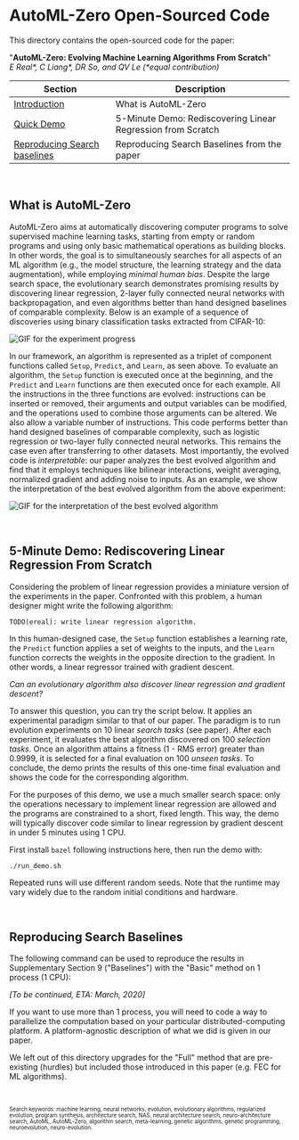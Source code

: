 # AutoML-Zero Open-Sourced Code

This directory contains the open-sourced code for the paper:

\"**AutoML-Zero: Evolving Machine Learning Algorithms From Scratch**\" \
*E Real\*, C Liang\*, DR So, and QV Le \(\*equal contribution)*

| Section | Description |
|-|-|
| [Introduction](#what-is-automl-zero) | What is AutoML-Zero |
| [Quick Demo](#) | 5-Minute Demo: Rediscovering Linear Regression from Scratch |
| [Reproducing Search baselines](#reproducing-search-baselines) | Reproducing Search Baselines from the paper |

&nbsp;

## What is AutoML-Zero

AutoML-Zero aims at automatically discovering computer programs to solve supervised machine learning tasks, starting from empty or random programs and using only basic mathematical operations as building blocks. In other words, the goal is to simultaneously searches for all aspects of an ML algorithm (e.g., the model structure, the learning strategy and the data augmentation), while employing *minimal human bias*. Despite the large search space, the evolutionary search demonstrates promising results by discovering linear regression, 2-layer fully connected neural networks with backpropagation, and even algorithms better than hand designed baselines of comparable complexity. Below is an example of a sequence of discoveries using binary classification tasks extracted from CIFAR-10:

![GIF for the experiment progress](progress.gif)

In our framework, an algorithm is represented as a triplet of component functions called ```Setup```, ```Predict```, and ```Learn```, as seen above. To evaluate an algorithm, the ```Setup``` function is executed once at the beginning, and the ```Predict``` and ```Learn``` functions are then executed once for each example. All the instructions in the three functions are evolved: instructions can be inserted or removed, their arguments and output variables can be modified, and the operations used to combine those arguments can be altered. We also allow a variable number of instructions. This code performs better than hand designed baselines of comparable complexity, such as logistic regression or two-layer fully connected neural networks. This remains the case even after transferring to other datasets. Most importantly, the evolved code is *interpretable*: our paper analyzes the best evolved algorithm and find that it employs techniques like bilinear interactions, weight averaging, normalized gradient and adding noise to inputs. As an example, we show the interpretation of the best evolved algorithm from the above experiment:

![GIF for the interpretation of the best evolved algorithm](best_algo.gif)

&nbsp;

## 5-Minute Demo: Rediscovering Linear Regression From Scratch

Considering the problem of linear regression provides a miniature version of the experiments in the paper. Confronted with this problem, a human designer might write the following algorithm:

```
TODO(ereal): write linear regression algorithm.
```

In this human-designed case, the ```Setup``` function establishes a learning rate, the ```Predict``` function applies a set of weights to the inputs, and the ```Learn``` function corrects the weights in the opposite direction to the gradient. In other words, a linear regressor trained with gradient descent.

*Can an evolutionary algorithm also discover linear regression and gradient descent?*

To answer this question, you can try the script below. It applies an experimental paradigm similar to that of our paper. The paradigm is to run evolution experiments on 10 linear *search tasks* (see paper). After each experiment, it evaluates the best algorithm discovered on 100 *selection tasks*. Once an algorithm attains a fitness (1 - RMS error) greater than 0.9999, it is selected for a final evaluation on 100 *unseen tasks*. To conclude, the demo prints the results of this one-time final evaluation and shows the code for the corresponding algorithm.

For the purposes of this demo, we use a much smaller search space: only the operations necessary to implement linear regression are allowed and the programs are constrained to a short, fixed length. This way, the demo will typically discover code similar to linear regression by gradient descent in under 5 minutes using 1 CPU.

First install `bazel` following instructions here, then run the demo with:

```
./run_demo.sh
```

Repeated runs will use different random seeds. Note that the runtime may vary
widely due to the random initial conditions and hardware.

&nbsp;

## Reproducing Search Baselines

The following command can be used to reproduce the results in Supplementary
Section 9 ("Baselines") with the "Basic" method on 1 process (1 CPU):

*[To be continued, ETA: March, 2020]*

If you want to use more than 1 process, you will need to code a way to
parallelize the computation based on your particular distributed-computing
platform. A platform-agnostic description of what we did is given in our paper.

We left out of this directory upgrades for the "Full" method that are
pre-existing (hurdles) but included those introduced in this paper (e.g. FEC
for ML algorithms).

&nbsp;

<sup><sub>
Search keywords: machine learning, neural networks, evolution,
evolutionary algorithms, regularized evolution, program synthesis,
architecture search, NAS, neural architecture search,
neuro-architecture search, AutoML, AutoML-Zero, algorithm search,
meta-learning, genetic algorithms, genetic programming, neuroevolution,
neuro-evolution.
</sub></sup>
